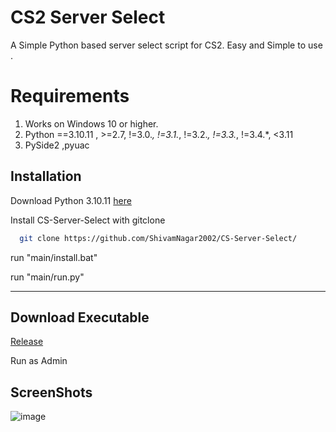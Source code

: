 
# CS2 Server Select

A Simple Python based server select script for CS2. Easy and Simple to use .


# Requirements 
1. Works on Windows 10 or higher. 
2. Python ==3.10.11 , >=2.7, !=3.0.*, !=3.1.*, !=3.2.*, !=3.3.*, !=3.4.*, <3.11
3. PySide2 ,pyuac 






## Installation

Download Python 3.10.11 [here](https://www.python.org/downloads/release/python-31011/)

Install CS-Server-Select with gitclone

```bash
  git clone https://github.com/ShivamNagar2002/CS-Server-Select/
```
run "main/install.bat" 

run "main/run.py"
__________________________________________________________
## Download Executable 
[Release](https://github.com/ShivamNagar2002/CS2-Server-Select/releases/)

Run as Admin


## ScreenShots
![image](https://github.com/user-attachments/assets/41c303bc-3afd-4dd7-894d-727c72f76ba6)
